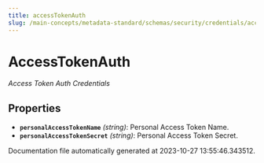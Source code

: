 ```yaml
---
title: accessTokenAuth
slug: /main-concepts/metadata-standard/schemas/security/credentials/accesstokenauth
---
```


# AccessTokenAuth

*Access Token Auth Credentials*

## Properties

- **`personalAccessTokenName`** *(string)*: Personal Access Token Name.
- **`personalAccessTokenSecret`** *(string)*: Personal Access Token Secret.


Documentation file automatically generated at 2023-10-27 13:55:46.343512.
